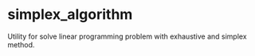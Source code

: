simplex_algorithm
==============

Utility for solve linear programming problem with exhaustive and simplex method.